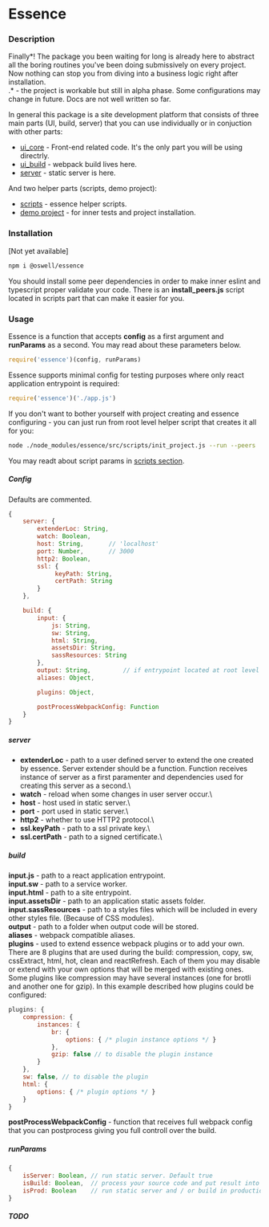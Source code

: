 # Essence

### Description
Finally*! The package you been waiting for long is already here to abstract all the boring routines you've been doing submissively on every project. Now nothing can stop you from diving into a business logic right after installation.\
.* - the project is workable but still in alpha phase. Some configurations may change in future. Docs are not well written so far.

In general this package is a site development platform that consists of three main parts (UI, build, server) that you can use individually or in conjuction with other parts:
- [ui_core](./src/ui_core/README.md) - Front-end related code. It's the only part you will be using directrly.
- [ui_build](./src/ui_build/README.md) - webpack build lives here.
- [server](./src/server/README.md) - static server is here.

And two helper parts (scripts, demo project):
- [scripts](./src/scripts/README.md) - essence helper scripts.
- [demo project](./__example/README.md) - for inner tests and project installation.


### Installation
[Not yet available]
```sh
npm i @oswell/essence
```
You should install some peer dependencies in order to make inner eslint and typescript proper validate your code. There is an __install_peers.js__ script located in scripts part that can make it easier for you.

### Usage
Essence is a function that accepts __config__ as a first argument and __runParams__ as a second.
You may read about these parameters below.
```js
require('essence')(config, runParams)
```
Essence supports minimal config for testing purposes where only react application entrypoint is required:
```js
require('essence')('./app.js')
```

If you don't want to bother yourself with project creating and essence configuring - you can just run from root level helper script that creates it all for you:
```sh
node ./node_modules/essence/src/scripts/init_project.js --run --peers
```
You may readt about script params in [scripts section](./src/scripts/README.md).
##### Config
Defaults are commented.
```js
{
    server: {
        extenderLoc: String,
        watch: Boolean,
        host: String,       // 'localhost'
        port: Number,       // 3000
        http2: Boolean,
        ssl: {
             keyPath: String,
             certPath: String
        }
    },

    build: {
        input: {
            js: String,
            sw: String,
            html: String,
            assetsDir: String,
            sassResources: String
        },
        output: String,         // if entrypoint located at root level - 'dist' folder will be created at the same level. Othervice 'dist' folder will be created one level upper regarding to an entrypoint.
        aliases: Object,

        plugins: Object,

        postProcessWebpackConfig: Function
    }
}
```
##### server
- __extenderLoc__ - path to a user defined server to extend the one created by essence. Server extender should be a function. Function receives instance of server as a first paramenter and dependencies used for creating this server as a second.\
- __watch__ - reload when some changes in user server occur.\
- __host__ - host used in static server.\
- __port__ - port used in static server.\
- __http2__ - whether to use HTTP2 protocol.\
- __ssl.keyPath__ - path to a ssl private key.\
- __ssl.certPath__ - path to a signed certificate.\

##### build
__input.js__ - path to a react application entrypoint.\
__input.sw__ - path to a service worker.\
__input.html__ - path to a site entrypoint.\
__input.assetsDir__ - path to an application static assets folder.\
__input.sassResources__ - path to a styles files which will be included in every other styles file. (Because of CSS modules).\
__output__ - path to a folder when output code will be stored.\
__aliases__ - webpack compatible aliases.\
__plugins__ - used to extend essence webpack plugins or to add your own. There are 8 plugins that are used during the build: compression, copy, sw, cssExtract, html, hot, clean and reactRefresh. Each of them you may disable or extend with your own options that will be merged with existing ones. Some plugins like compression may have several instances (one for brotli and another one for gzip). In this example described how plugins could be configured:
```js
plugins: {
    compression: {
        instances: {
            br: {
                options: { /* plugin instance options */ }
            },
            gzip: false // to disable the plugin instance
        }
    },
    sw: false, // to disable the plugin
    html: {
        options: { /* plugin options */ }
    }
}
```

__postProcessWebpackConfig__ - function that receives full webpack config that you can postprocess giving you full controll over the build.

##### runParams

```js
{
    isServer: Boolean, // run static server. Default true
    isBuild: Boolean,  // process your source code and put result into output folder. Default true
    isProd: Boolean    // run static server and / or build in production mode. Default false
}
```

##### TODO